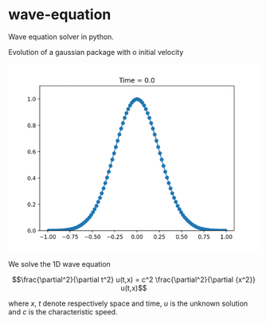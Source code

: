 # wave-equation
Wave equation solver in python.

Evolution of a gaussian package with o initial velocity

![](fig/Gaussian-0vel/output.gif)

We solve the 1D wave equation

$$\frac{\partial^2}{\partial t^2} u(t,x) = c^2 \frac{\partial^2}{\partial {x^2}} u(t,x)$$

where $x,~t$ denote respectively space and time, $u$ is the unknown solution and $c$ is the 
characteristic speed.
